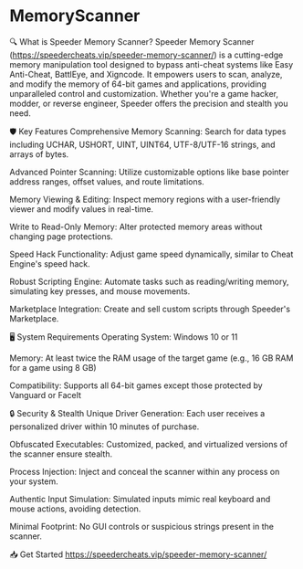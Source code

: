 # MemoryScanner

🔍 What is Speeder Memory Scanner?
Speeder Memory Scanner (https://speedercheats.vip/speeder-memory-scanner/) is a cutting-edge memory manipulation tool designed to bypass anti-cheat systems like Easy Anti-Cheat, BattlEye, and Xigncode. It empowers users to scan, analyze, and modify the memory of 64-bit games and applications, providing unparalleled control and customization. Whether you're a game hacker, modder, or reverse engineer, Speeder offers the precision and stealth you need.

🛡️ Key Features
Comprehensive Memory Scanning: Search for data types including UCHAR, USHORT, UINT, UINT64, UTF-8/UTF-16 strings, and arrays of bytes.

Advanced Pointer Scanning: Utilize customizable options like base pointer address ranges, offset values, and route limitations.

Memory Viewing & Editing: Inspect memory regions with a user-friendly viewer and modify values in real-time.

Write to Read-Only Memory: Alter protected memory areas without changing page protections.

Speed Hack Functionality: Adjust game speed dynamically, similar to Cheat Engine's speed hack.

Robust Scripting Engine: Automate tasks such as reading/writing memory, simulating key presses, and mouse movements.

Marketplace Integration: Create and sell custom scripts through Speeder's Marketplace.

🖥️ System Requirements
Operating System: Windows 10 or 11

Memory: At least twice the RAM usage of the target game (e.g., 16 GB RAM for a game using 8 GB)

Compatibility: Supports all 64-bit games except those protected by Vanguard or FaceIt

🔒 Security & Stealth
Unique Driver Generation: Each user receives a personalized driver within 10 minutes of purchase.

Obfuscated Executables: Customized, packed, and virtualized versions of the scanner ensure stealth.

Process Injection: Inject and conceal the scanner within any process on your system.

Authentic Input Simulation: Simulated inputs mimic real keyboard and mouse actions, avoiding detection.

Minimal Footprint: No GUI controls or suspicious strings present in the scanner.

📥 Get Started
https://speedercheats.vip/speeder-memory-scanner/
